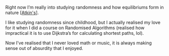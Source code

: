 Right now I’m really into studying randomness and how equilibriums form in nature [[Atkin's](https://share.google/ha5GjfIspIe0WwjhO)].

I like studying randomness since childhood, but I actually realised my love for it when I did a course on Randomised Algorithms
(realised how impractical it is to use Dijkstra’s for calculating shortest paths, lol).

Now I’ve realised that I never loved math or music, it is always making sense out of absurdity that I enjoyed.

